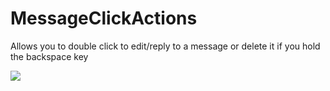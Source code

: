 # MessageClickActions

Allows you to double click to edit/reply to a message or delete it if you hold the backspace key

![](https://github.com/Vendicated/Yuricord/assets/55940580/6885aca2-4021-4910-b636-bb40f877a816)

